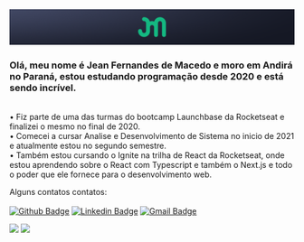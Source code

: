 <img src="./assets/banner.png" />

### Olá, meu nome é Jean Fernandes de Macedo e moro em Andirá no Paraná, estou estudando programação desde 2020 e está sendo incrível.
<br />
• Fiz parte de uma das turmas do bootcamp Launchbase da Rocketseat e finalizei o mesmo no final de 2020. <br />
• Comecei a cursar Analise e Desenvolvimento de Sistema no inicio de 2021 e atualmente estou no segundo semestre. <br />
• Também estou cursando o Ignite na trilha de React da Rocketseat, onde estou aprendendo sobre o React com Typescript e também o Next.js e todo o poder que ele fornece para o desenvolvimento web.

Alguns contatos contatos:<br /><br />
[![Github Badge](https://img.shields.io/badge/-JFMacedo-%23181717?logo=github)](https://github.com/jfmacedo91)
[![Linkedin Badge](https://img.shields.io/badge/-Jean%20Fernandes%20de%20Macedo-%230A66C2?logo=linkedin)](https://www.linkedin.com/in/jfmacedo91/) 
[![Gmail Badge](https://img.shields.io/badge/-jfmacedo91%40gmail.com-DDDDDD?logo=gmail)](mailto:jfmacedo91@gmail.com)

<a href="#"><img src="https://github-readme-stats.vercel.app/api?username=JFMacedo&show_icons=true&count_private=true&theme=material-palenight" height="160"></a>
<a href="#"><img src="https://github-readme-stats.vercel.app/api/top-langs/?username=JFMacedo&layout=compact&theme=material-palenight" height="160"></a>